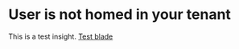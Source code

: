 <properties
    pageTitle="User is not homed in your tenant"
    description="User is not homed in your tenant"
    infoBubbleText="See details on the right"
    service="microsoft.activedirectory"
    resource=""
    ms.author="sahenry"
    authors="sadiehenry"
    displayOrder="1"
    articleId="f48e992c-3de2-4f43-ae91-e494d39abbac"
    selfHelpType="diagnostics"
    diagnosticScenario="health_diagnostic"
    supportTopicIds=""
    resourceTags=""
    productPesIds=""
    cloudEnvironments="public"
/>

# User is not homed in your tenant
<!--/issueDescription-->
This is a test insight. [Test blade](data-blade:microsoft_azure_network.downloadvpnconfigbladeviewmodel)
<!--/issueDescription-->

